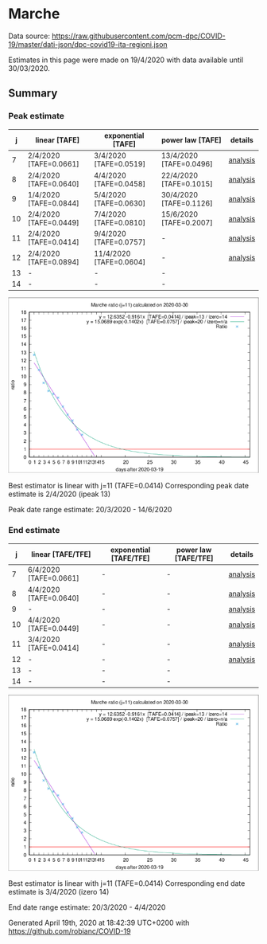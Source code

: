 # Marche


Data source: https://raw.githubusercontent.com/pcm-dpc/COVID-19/master/dati-json/dpc-covid19-ita-regioni.json

Estimates in this page were made on 19/4/2020 with data available until 30/03/2020.


## Summary 

### Peak estimate 
|j|linear [TAFE]|exponential [TAFE]|power law [TAFE]|details|
|---|----|-----------|---------|-------|
|7|2/4/2020 [TAFE=0.0661]|3/4/2020 [TAFE=0.0519]|13/4/2020 [TAFE=0.0496]|[analysis](COVID-19_marche_j7_2020-03-30.md)|
|8|2/4/2020 [TAFE=0.0640]|4/4/2020 [TAFE=0.0458]|22/4/2020 [TAFE=0.1015]|[analysis](COVID-19_marche_j8_2020-03-30.md)|
|9|1/4/2020 [TAFE=0.0844]|5/4/2020 [TAFE=0.0630]|30/4/2020 [TAFE=0.1126]|[analysis](COVID-19_marche_j9_2020-03-30.md)|
|10|2/4/2020 [TAFE=0.0449]|7/4/2020 [TAFE=0.0810]|15/6/2020 [TAFE=0.2007]|[analysis](COVID-19_marche_j10_2020-03-30.md)|
|11|2/4/2020 [TAFE=0.0414]|9/4/2020 [TAFE=0.0757]|-|[analysis](COVID-19_marche_j11_2020-03-30.md)|
|12|2/4/2020 [TAFE=0.0894]|11/4/2020 [TAFE=0.0604]|-|[analysis](COVID-19_marche_j12_2020-03-30.md)|
|13|-|-|-||
|14|-|-|-||

![best peak estimate](COVID-19_marche_j11_2020-03-30.png)

Best estimator is linear with j=11 (TAFE=0.0414)
Corresponding peak date estimate is 2/4/2020 (ipeak 13)


Peak date range estimate: 20/3/2020 - 14/6/2020

### End estimate 
|j|linear [TAFE/TFE]|exponential [TAFE/TFE]|power law [TAFE/TFE]|details|
|---|----|-----------|---------|-------|
|7|6/4/2020 [TAFE=0.0661]|-|-|[analysis](COVID-19_marche_j7_2020-03-30.md)|
|8|4/4/2020 [TAFE=0.0640]|-|-|[analysis](COVID-19_marche_j8_2020-03-30.md)|
|9|-|-|-|[analysis](COVID-19_marche_j9_2020-03-30.md)|
|10|4/4/2020 [TAFE=0.0449]|-|-|[analysis](COVID-19_marche_j10_2020-03-30.md)|
|11|3/4/2020 [TAFE=0.0414]|-|-|[analysis](COVID-19_marche_j11_2020-03-30.md)|
|12|-|-|-|[analysis](COVID-19_marche_j12_2020-03-30.md)|
|13|-|-|-||
|14|-|-|-||

![best zero estimate](COVID-19_marche_j11_2020-03-30.png)

Best estimator is linear with j=11 (TAFE=0.0414)
Corresponding end date estimate is 3/4/2020 (izero 14)


End date range estimate: 20/3/2020 - 4/4/2020

Generated April 19th, 2020 at 18:42:39 UTC+0200 with https://github.com/robianc/COVID-19

